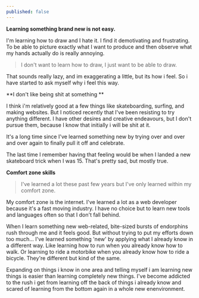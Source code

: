 ```yaml
---
published: false
---
```






**Learning something brand new is not easy.**

I'm learning how to draw and I hate it. I find it demotivating and frustrating. To be able to picture exactly what I want to produce and then observe what my hands actually do is really annoying.

> I don't want to learn how to draw, I just want to be able to draw.

That sounds really lazy, and im exaggerating a little, but its how i feel. So i have started to ask myself why i feel this way.

**I don't like being shit at something **

I think i'm relatively good at a few things like skateboarding, surfing, and making websites. But I noticed recently that I've been resisting to try anything different. I have other desires and creative endeavours, but I don't pursue them, because I know that initially i will be shit at it.

It's a long time since I've learned something new by trying over and over and over again to finally pull it off and celebrate.

The last time I remember having that feeling would be when I landed a new skateboard trick when I was 15. That's pretty sad, but mostly true.

**Comfort zone skills**

> I've learned a lot these past few years but I've only learned within my comfort zone.

My comfort zone is the internet. I've learned a lot as a web developer because it's a fast moving industry. I have no choice but to learn new tools and languages often so that I don't fall behind.

When I learn something new web-related, bite-sized bursts of endorphins rush through me and it feels good. But without trying to put my efforts down too much... I've learned something 'new' by applying what I already know in a different way. Like learning how to run when you already know how to walk. Or learning to ride a motorbike when you already know how to ride a bicycle. They're different but kind of the same.

Expanding on things i know in one area and telling myself i am learning new things is easier than learning completely new things. I've become addicted to the rush i get from learning off the back of things i already know and scared of learning from the bottom again in a whole new enenvironment.
